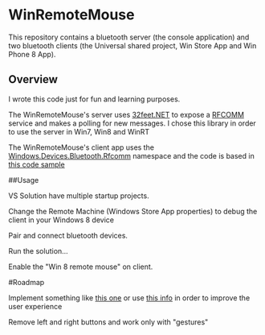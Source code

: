 # WinRemoteMouse

This repository contains a bluetooth server (the console application) and two bluetooth clients (the Universal shared project, Win Store App and Win Phone 8 App).

## Overview

I wrote this code just for fun and learning purposes.

The WinRemoteMouse's server uses [32feet.NET](https://32feet.codeplex.com/) to expose a [RFCOMM](http://en.wikipedia.org/wiki/List_of_Bluetooth_protocols#Radio_frequency_communication_.28RFCOMM.29) service and makes a polling for new messages. I chose this library in order to use the server in Win7, Win8 and WinRT

The WinRemoteMouse's client app uses the [Windows.Devices.Bluetooth.Rfcomm](http://msdn.microsoft.com/en-us/library/windows/apps/xaml/windows.devices.bluetooth.rfcomm.aspx) namespace and the code is based in [this code sample](https://code.msdn.microsoft.com/windowsapps/Bluetooth-Rfcomm-Chat-afcee559)


##Usage

VS Solution have multiple startup projects.

Change the Remote Machine (Windows Store App properties) to debug the client in your Windows 8 device

Pair and connect bluetooth devices.

Run the solution...

Enable the "Win 8 remote mouse" on client.


#Roadmap

Implement something like [this one](http://twistedoakstudios.com/blog/Post3138_mouse-path-smoothing-for-jack-lumber) or use [this info](http://donewmouseaccel.blogspot.com/2009/06/out-of-sync-and-upside-down-windows.html) in order to improve the user experience

Remove left and right buttons and work only with "gestures"